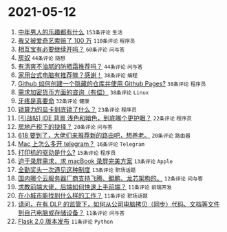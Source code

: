 # 2021-05-12

1. [中年男人的乐趣都有什么](https://www.v2ex.com/t/776398) `153条评论` `生活`
1. [我又被爱奇艺索赔了 100 万](https://www.v2ex.com/t/776461) `110条评论` `程序员`
1. [相互宝有必要继续开吗？](https://www.v2ex.com/t/776375) `60条评论` `问与答`
1. [房奴](https://www.v2ex.com/t/776467) `44条评论` `随想`
1. [有清爽不油腻的防晒霜推荐吗？](https://www.v2ex.com/t/776445) `44条评论` `问与答`
1. [家用台式电脑有推荐嘛？感谢！](https://www.v2ex.com/t/776369) `38条评论` `编程`
1. [Github 如何创建一个隐藏的仓库并使用 Github Pages?](https://www.v2ex.com/t/776373) `38条评论` `程序员`
1. [需求加密货币方面的咨询（有偿）](https://www.v2ex.com/t/776408) `38条评论` `Linux`
1. [牙疼是真要命](https://www.v2ex.com/t/776511) `32条评论` `健康`
1. [锁算力的显卡到底锁了什么？](https://www.v2ex.com/t/776478) `23条评论` `程序员`
1. [[引战帖] IDE 背景 浅色和暗色，到底哪个更护眼？](https://www.v2ex.com/t/776441) `22条评论` `程序员`
1. [房地产税下的抉择？](https://www.v2ex.com/t/776547) `20条评论` `问与答`
1. [618 要到了，大佬们来推荐新的路由吧，想养老。](https://www.v2ex.com/t/776518) `20条评论` `路由器`
1. [Mac 上怎么多开 telegram？](https://www.v2ex.com/t/776440) `16条评论` `Telegram`
1. [打印机的驱动是什么?](https://www.v2ex.com/t/776548) `15条评论` `程序员`
1. [迫于录屏需求，求 macBook 录屏完美方案](https://www.v2ex.com/t/776477) `13条评论` `Apple`
1. [全勤奖头一次遇见这种制度](https://www.v2ex.com/t/776415) `13条评论` `职场话题`
1. [国内哪个云服务器厂商支持飞腾、鲲鹏、龙芯架构的。](https://www.v2ex.com/t/776447) `12条评论` `问与答`
1. [求教前端大佬，后端如何快速上手前端？](https://www.v2ex.com/t/776528) `11条评论` `前端开发`
1. [在小城市能找到什么样的工作？](https://www.v2ex.com/t/776519) `11条评论` `职场话题`
1. [请问，在有 DLP 的监管下，如何从公司电脑拷贝（同步）代码、文档等文件到自己电脑或存储设备？](https://www.v2ex.com/t/776486) `11条评论` `问与答`
1. [Flask 2.0 版本发布](https://www.v2ex.com/t/776474) `11条评论` `Python`

